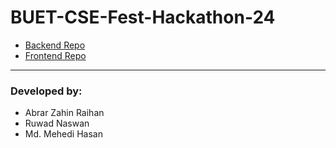 # BUET-CSE-Fest-Hackathon-24

- [Backend Repo](https://github.com/rwd51/bcf2024-microservice-devops-team-95152-buet21)  <!-- Replace '#' with the actual link to the backend repository -->
- [Frontend Repo](https://github.com/azraihan/cse_fest_2024_devops_frontend)  <!-- Replace '#' with the actual link to the frontend repository -->

---

### Developed by:
- Abrar Zahin Raihan
- Ruwad Naswan
- Md. Mehedi Hasan
